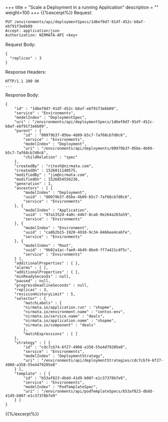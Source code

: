 +++
title = "Scale a Deployment in a running Application"
description = ""
weight=100
+++
{{%excerpt%}}
Request:

    PUT /environments/api/deploymentSpecs/1d6ef0d7-91df-452c-b8af-ebf91f3e6b09
    Accept: application/json
    Authorization: NIRMATA-API <key>

Request Body:

    {
      "replicas" : 3
    }

Response Headers:

    HTTP/1.1 200 OK
    ...

Response Body:

    {
        "id" : "1d6ef0d7-91df-452c-b8af-ebf91f3e6b09",
        "service" : "Environments",
        "modelIndex" : "DeploymentSpec",
        "uri" : "/environments/api/deploymentSpecs/1d6ef0d7-91df-452c-b8af-ebf91f3e6b09",
        "parent" : {
            "id" : "00979b37-05be-4b09-b5c7-7af68cb7d0c6",
            "service" : "Environments",
            "modelIndex" : "Deployment",
            "uri" : "/environments/api/deployments/00979b37-05be-4b09-b5c7-7af68cb7d0c6",
            "childRelation" : "spec"
        },
        "createdBy" : "ritesh@nirmata.com",
        "createdOn" : 1526011140575,
        "modifiedBy" : "jim@nirmata.com",
        "modifiedOn" : 1526854556236,
        "generation" : 1,
        "ancestors" : [ {
            "modelIndex" : "Deployment",
            "uuid" : "00979b37-05be-4b09-b5c7-7af68cb7d0c6",
            "service" : "Environments"
        }, {
            "modelIndex" : "Application",
            "uuid" : "97a1352d-4a0c-44b7-8ca6-0e264a203a59",
            "service" : "Environments"
        }, {
            "modelIndex" : "Environment",
            "uuid" : "ca8b2b15-1920-4910-9c34-846bee4ce6fe",
            "service" : "Environments"
        }, {
            "modelIndex" : "Root",
            "uuid" : "0b02a1ac-fae0-4b49-86e9-ff7a421cdf5c",
            "service" : "Environments"
        } ],
        "additionalProperties" : { },
        "alarms" : [ ],
        "additionalProperties" : { },
        "minReadySeconds" : null,
        "paused" : null,
        "progressDeadlineSeconds" : null,
        "replicas" : 3,
        "revisionHistoryLimit" : 5,
        "selector" : {
            "matchLabels" : {
            "nirmata.io/application.run" : "shopme",
            "nirmata.io/environment.name" : "centos-env",
            "nirmata.io/service.name" : "deals",
            "nirmata.io/application.name" : "shopme",
            "nirmata.io/component" : "deals"
            },
            "matchExpressions" : [ ]
        },
        "strategy" : [ {
            "id" : "cdc7cb74-6f27-4908-a358-55e4d79205e8",
            "service" : "Environments",
            "modelIndex" : "DeploymentStrategy",
            "uri" : "/environments/api/deploymentStrategies/cdc7cb74-6f27-4908-a358-55e4d79205e8"
        } ],
        "template" : [ {
            "id" : "b53af823-dbdd-41d9-b08f-e1c37378b7e9",
            "service" : "Environments",
            "modelIndex" : "PodTemplateSpec",
            "uri" : "/environments/api/podTemplateSpecs/b53af823-dbdd-41d9-b08f-e1c37378b7e9"
        } ]
    }

{{%/excerpt%}}
